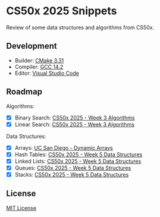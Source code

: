 # CS50x 2025 Snippets

Review of some data structures and algorithms from CS50x.

## Development

- Builder: [CMake 3.31](https://cmake.org/cmake/help/v3.31/index.html)
- Compiler: [GCC 14.2](https://gcc.gnu.org/gcc-14/)
- Editor: [Visual Studio Code](https://code.visualstudio.com/)

## Roadmap

Algorithms:

- [x] Binary Search: [CS50x 2025 - Week 3 Algorithms](https://cs50.harvard.edu/x/2025/weeks/3/)
- [x] Linear Search: [CS50x 2025 - Week 3 Algorithms](https://cs50.harvard.edu/x/2025/weeks/3/)

Data Structures:

- [x] Arrays: [UC San Diego - Dynamic Arrays](https://www.coursera.org/lecture/data-structures/dynamic-arrays-EwbnV)
- [x] Hash Tables: [CS50x 2025 - Week 5 Data Structures](https://cs50.harvard.edu/x/2025/weeks/5/)
- [x] Linked Lists: [CS50x 2025 - Week 5 Data Structures](https://cs50.harvard.edu/x/2025/weeks/5/)
- [x] Queues: [CS50x 2025 - Week 5 Data Structures](https://cs50.harvard.edu/x/2025/weeks/5/)
- [x] Stacks: [CS50x 2025 - Week 5 Data Structures](https://cs50.harvard.edu/x/2025/weeks/5/)

## License

[MIT License](LICENSE.md)
